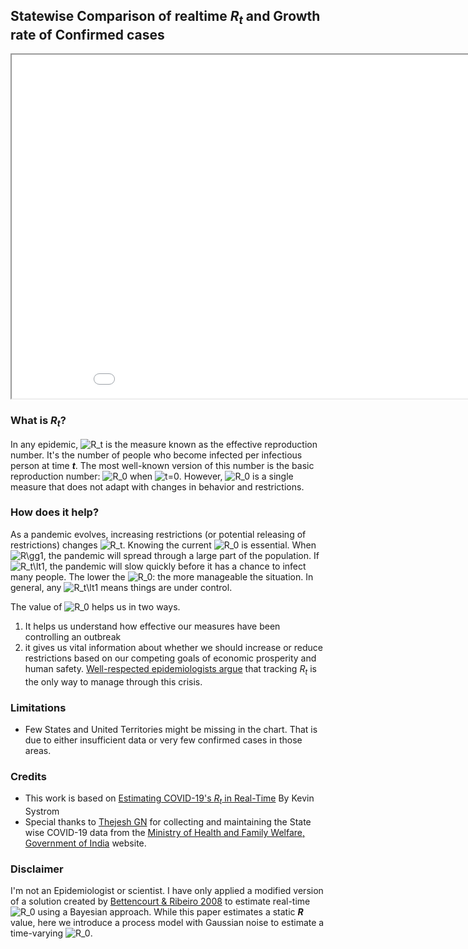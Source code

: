 ## Statewise Comparison of realtime *R<sub>t</sub>* and Growth rate of Confirmed cases

<iframe src="output.html" width="950" height="550"></iframe>


### What is *R<sub>t</sub>*?
In any epidemic, ![$R_t$](https://render.githubusercontent.com/render/math?math=%24R_t%24) is the measure known as the effective reproduction number. It's the number of people who become infected per infectious person at time ***t***. The most well-known version of this number is the basic reproduction number: ![$R_0$](https://render.githubusercontent.com/render/math?math=%24R_0%24) when ![$t=0$](https://render.githubusercontent.com/render/math?math=%24t%3D0%24). However, ![$R_0$](https://render.githubusercontent.com/render/math?math=%24R_0%24) is a single measure that does not adapt with changes in behavior and restrictions.

### How does it help?
As a pandemic evolves, increasing restrictions (or potential releasing of restrictions) changes ![$R_t$](https://render.githubusercontent.com/render/math?math=%24R_t%24). Knowing the current ![$R_0$](https://render.githubusercontent.com/render/math?math=%24R_0%24) is essential. When ![$R\gg1$](https://render.githubusercontent.com/render/math?math=%24R%5Cgg1%24), the pandemic will spread through a large part of the population. If ![$R_t\lt1$](https://render.githubusercontent.com/render/math?math=%24R_t%5Clt1%24), the pandemic will slow quickly before it has a chance to infect many people. The lower the ![$R_0$](https://render.githubusercontent.com/render/math?math=%24R_0%24): the more manageable the situation. In general, any ![$R_t\lt1$](https://render.githubusercontent.com/render/math?math=%24R_t%5Clt1%24) means things are under control.

The value of ![$R_0$](https://render.githubusercontent.com/render/math?math=%24R_0%24) helps us in two ways. 
  1. It helps us understand how effective our measures have been controlling an outbreak
  2. it gives us vital information about whether we should increase or reduce restrictions based on our competing goals of economic prosperity and human safety. [Well-respected epidemiologists argue](https://www.nytimes.com/2020/04/06/opinion/coronavirus-end-social-distancing.html) that tracking *R<sub>t</sub>* is the only way to manage through this crisis.

### Limitations
  - Few States and United Territories might be missing in the chart. That is due to either insufficient data or very few confirmed cases in those areas.

### Credits
  - This work is based on [Estimating COVID-19's *R<sub>t</sub>* in Real-Time](https://github.com/k-sys/covid-19/blob/master/Realtime%20R0.ipynb) By Kevin Systrom
  - Special thanks to [Thejesh GN](https://thejeshgn.com) for collecting and maintaining the State wise COVID-19 data from the [Ministry of Health and Family Welfare, Government of India](https://www.mohfw.gov.in/) website.

### Disclaimer
I'm not an Epidemiologist or scientist. I have only applied a modified version of a solution created by [Bettencourt & Ribeiro 2008](https://journals.plos.org/plosone/article?id=10.1371/journal.pone.0002185) to estimate real-time ![$R_0$](https://render.githubusercontent.com/render/math?math=%24R_0%24) using a Bayesian approach. While this paper estimates a static ***R*** value, here we introduce a process model with Gaussian noise to estimate a time-varying ![$R_0$](https://render.githubusercontent.com/render/math?math=%24R_0%24).
